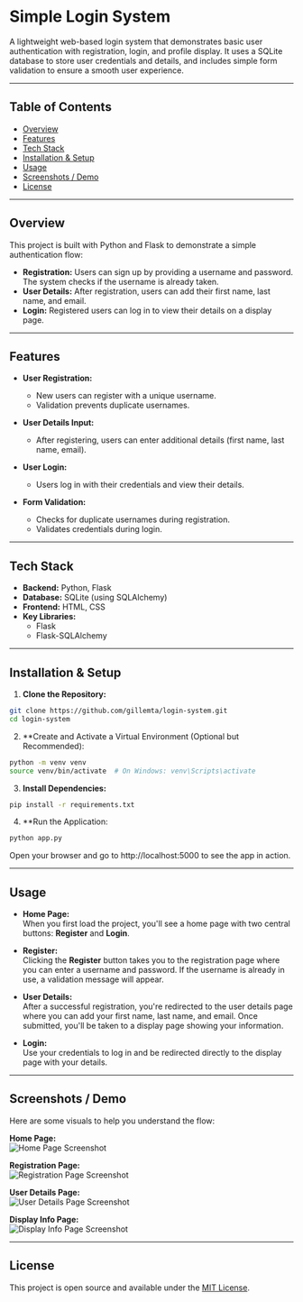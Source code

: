 # Simple Login System

A lightweight web-based login system that demonstrates basic user authentication with registration, login, and profile display. It uses a SQLite database to store user credentials and details, and includes simple form validation to ensure a smooth user experience.

---

## Table of Contents

- [Overview](#overview)
- [Features](#features)
- [Tech Stack](#tech-stack)
- [Installation & Setup](#installation--setup)
- [Usage](#usage)
- [Screenshots / Demo](#screenshots--demo)
- [License](#license)

---

## Overview

This project is built with Python and Flask to demonstrate a simple authentication flow:
- **Registration:** Users can sign up by providing a username and password. The system checks if the username is already taken.
- **User Details:** After registration, users can add their first name, last name, and email.
- **Login:** Registered users can log in to view their details on a display page.

---

## Features

- **User Registration:**  
  - New users can register with a unique username.
  - Validation prevents duplicate usernames.
  
- **User Details Input:**  
  - After registering, users can enter additional details (first name, last name, email).
  
- **User Login:**  
  - Users log in with their credentials and view their details.
  
- **Form Validation:**  
  - Checks for duplicate usernames during registration.
  - Validates credentials during login.

---

## Tech Stack

- **Backend:** Python, Flask  
- **Database:** SQLite (using SQLAlchemy)  
- **Frontend:** HTML, CSS  
- **Key Libraries:**  
  - Flask  
  - Flask-SQLAlchemy

---

## Installation & Setup

1. **Clone the Repository:**

  ```bash
  git clone https://github.com/gillemta/login-system.git
  cd login-system
  ```

2. **Create and Activate a Virtual Environment (Optional but Recommended):

  ```bash
  python -m venv venv
  source venv/bin/activate  # On Windows: venv\Scripts\activate
  ```

3. **Install Dependencies:**

  ```bash
  pip install -r requirements.txt
  ```

4. **Run the Application:

  ```bash
  python app.py
  ```
  Open your browser and go to http://localhost:5000 to see the app in action.

---

## Usage

- **Home Page:**  
  When you first load the project, you'll see a home page with two central buttons: **Register** and **Login**.

- **Register:**  
  Clicking the **Register** button takes you to the registration page where you can enter a username and password. If the username is already in use, a validation message will appear.

- **User Details:**  
  After a successful registration, you're redirected to the user details page where you can add your first name, last name, and email. Once submitted, you'll be taken to a display page showing your information.

- **Login:**  
  Use your credentials to log in and be redirected directly to the display page with your details.

---

## Screenshots / Demo

Here are some visuals to help you understand the flow:

**Home Page:**  
![Home Page Screenshot](path/to/home-screenshot.png)

**Registration Page:**  
![Registration Page Screenshot](path/to/register-screenshot.png)

**User Details Page:**  
![User Details Page Screenshot](path/to/user-details-screenshot.png)

**Display Info Page:**  
![Display Info Page Screenshot](path/to/display-info-screenshot.png)

---

## License

This project is open source and available under the [MIT License](LICENSE).





